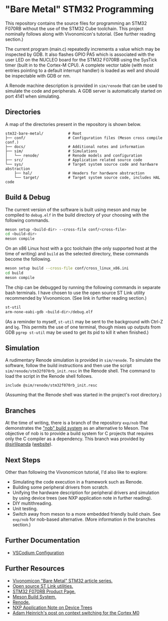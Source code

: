 # "Bare Metal" STM32 Programming
This repository contains the source files for programming an STM32 F070RB
without the use of the STM32 Cube toolchain. This project nominally follows
along with Vivonomicon's tutorial. (See further reading section.)

The current program (main.c) repeatedly increments a value which may be
inspected by GDB. It also flashes GPIO PA5 which is associated with the user LED
on the NUCLEO board for the STM32 F070RB using the SysTick timer (built in to
the Cortex-M CPU). A complete vector table (with most entries pointing to a
default interrupt handler) is loaded as well and should be inspectable with GDB
or nm.

A Renode machine description is provided in `sim/renode` that can be used to
simulate the code and peripherals. A GDB server is automatically started on port
4141 when simulating.

## Directories
A map of the directories present in the repository is shown below.
```
stm32-bare-metal/           # Root
├── conf/                   # Configuration files (Meson cross compile conf.)
├── docs/                   # Additional notes and information
├── sim/                    # Simulations
│   └── renode/             # Renode models and configuration
├── src/                    # Application related source code
└── sys/                    # Target system source code and hardware abstraction
    ├── hal/                # Headers for hardware abstraction
    └── target/             # Target system source code, includes HAL code
```

## Build & Debug
The current version of the software is built using meson and may be compiled to
`debug.elf` in the build directory of your choosing with the following commands.
```bash
meson setup <build-dir> --cross-file conf/<cross-file>
cd <build-dir>
meson compile
```
On an x86 Linux host with a gcc toolchain (the only supported host at the time
of writing) and `build` as the selected directory, these commands become the
following.
```bash
meson setup build --cross-file conf/cross_linux_x86.ini
cd build
meson compile
```

The chip can be debugged by running the following commands in separate bash
terminals. I have chosen to use the open source ST Link utility recommended by
Vivonomicon. (See link in further reading section.)
```bash
st-util
arm-none-eabi-gdb <build-dir>/debug.elf
```
(As a reminder to myself, `st-util` may be sent to the background with Ctrl-Z
and `bg`. This permits the use of one terminal, though mixes up outputs from GDB
`pgrep st-util` may be used to get its pid to kill it when finished.)

## Simulation
A rudimentary Renode simulation is provided in `sim/renode`. To simulate the
software, follow the build instructions and then use the script
`sim/renode/stm32f070rb_init.resc` in the Renode shell. The command to load the
script in the Renode shell follows.
```
include @sim/renode/stm32f070rb_init.resc
```
(Assuming that the Renode shell was started in the project's root directory.)

## Branches
At the time of writing, there is a branch of the repository `exp/nob` that
demonstrates the ["nob" build system](https://github.com/tsoding/nob.h) as an
alternative to Meson. The objective of nob is to provide a build system for C
projects that requires only the C compiler as a dependency. This branch was
provided by [@sirlilpanda](https://github.com/sirlilpanda)
([website](https://sirlilpanda.studio/)).  

## Next Steps
Other than following the Vivonomicon tutorial, I'd also like to explore:
 - Simulating the code execution in a framework such as Renode.
 - Building some peripheral drivers from scratch.
 - Unifying the hardware description for peripheral drivers and simulation by
   using device trees (see NXP application note in further reading).
 - DIY multithreading.
 - Unit testing.
 - Switch away from meson to a more embedded friendly build chain. See `exp/nob`
   for nob-based alternative. (More information in the branches section.)

## Further Documentation
 - [VSCodium Configuration](./docs/vscodium.md)

## Further Resources
 - [Vivonomicon "Bare Metal" STM32 article
   series.](https://vivonomicon.com/2018/04/02/bare-metal-stm32-programming-part-1-hello-arm/)
 - [Open source ST Link utilities.](https://github.com/stlink-org/stlink)
 - [STM32 F070RB Product
   Page.](https://www.st.com/en/microcontrollers-microprocessors/stm32f070rb.html)
 - [Meson Build System.](https://mesonbuild.com/)
 - [Renode.](https://renode.io/)
 - [NXP Application Note on Device
   Trees](https://www.nxp.com/docs/en/application-note/AN5125.pdf)
 - [Adam Heinrich's post on context switching for the Cortex
   M0](https://www.adamh.cz/blog/2016/07/context-switch-on-the-arm-cortex-m0/)
